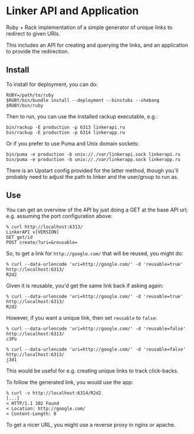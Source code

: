 # Linker API and Application

Ruby + Rack implementation of a simple generator of unique links to redirect to given URIs.

This includes an API for creating and querying the links, and an application to provide the redirection.

## Install

To install for deployment, you can do:

    RUBY=/path/to/ruby
    $RUBY/bin/bundle install --deployment --binstubs --shebang $RUBY/bin/ruby

Then to run, you can use the installed rackup executable, e.g.:

    bin/rackup -E production -p 6313 linkerapi.ru
    bin/rackup -E production -p 6314 linkerapp.ru

Or if you prefer to use Puma and Unix domain sockets:

    bin/puma -e production -b unix://./var/linkerapi.sock linkerapi.ru
    bin/puma -e production -b unix://./var/linkerapp.sock linkerapp.ru

There is an Upstart config provided for the latter method, though you'll probably need to adjust the path to linker and the user/group to run as.

## Use

You can get an overview of the API by just doing a GET at the base API url; e.g. assuming the port configuration above:

    % curl http://localhost:6313/
    LinkerAPI v[VERSION]
    GET get/id
    POST create/?uri=&reusable=

So, to get a link for `http://google.com/` that will be reused, you might do:

    % curl --data-urlencode 'uri=http://google.com/' -d 'reusable=true' http://localhost:6313/
    R2d2

Given it is reusable, you'd get the same link back if asking again:

    % curl --data-urlencode 'uri=http://google.com/' -d 'reusable=true' http://localhost:6313/
    R2d2

However, if you want a unique link, then set `reusable` to `false`:

    % curl --data-urlencode 'uri=http://google.com/' -d 'reusable=false' http://localhost:6313/
    c3Po

    % curl --data-urlencode 'uri=http://google.com/' -d 'reusable=false' http://localhost:6313/
    j3d1

This would be useful for e.g. creating unique links to track click-backs.

To follow the generated link, you would use the app:

    % curl -v http://localhost:6314/R2d2
    [...]
    < HTTP/1.1 302 Found
    < Location: http://google.com/
    < Content-Length: 0

To get a nicer URL, you might use a reverse proxy in nginx or apache.
